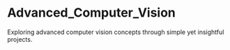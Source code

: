 # Advanced_Computer_Vision
Exploring advanced computer vision concepts through simple yet insightful projects.
